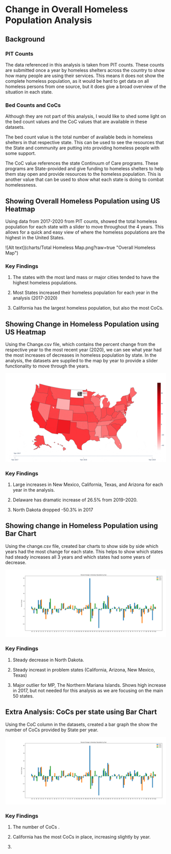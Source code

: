 # Change in Overall Homeless Population Analysis

## Background

### PIT Counts

The data referenced in this analysis is taken from PIT counts. These counts are submitted once a year by homeless shelters across the country to show how many people are using their services. This means it does not show the complete homeless population, as it would be hard to get data on all homeless persons from one source, but it does give a broad overview of the situation in each state. 

### Bed Counts and CoCs

Although they are not part of this analysis, I would like to shed some light on the bed count values and the CoC values that are available in these datasets. 

The bed count value is the total number of available beds in homeless shelters in that respective state. This can be used to see the resources that the State and community are putting into providing homeless people with some support. 

The CoC value references the state Continuum of Care programs. These programs are State-provided and give funding to homeless shelters to help them stay open and provide resources to the homeless population. This is another value that can be used to show what each state is doing to combat homelessness. 

## Showing Overall Homeless Population using US Heatmap

Using data from 2017-2020 from PIT counts, showed the total homeless population for each state with a slider to move throughout the 4 years. This allows for a quick and easy view of where the homeless populations are the highest in the United States.

![Alt text](charts/Total Homeless Map.png?raw=true "Overall Homeless Map")

### Key Findings

1. The states with the most land mass or major cities tended to have the highest homeless populations. 

2. Most States increased their homeless population for each year in the analysis (2017-2020)

3. California has the largest homeless population, but also the most CoCs.

## Showing Change in Homeless Population using US Heatmap

Using the Change.csv file, which contains the percent change from the respective year to the most recent year (2020), we can see what year had the most increases of decreases in homeless population by state. In the analysis, the datasets are supplied to the map by year to provide a slider functionality to move through the years.

![Alt text](charts/change_gif.gif?raw=true "Change in Homeless Homeless Gif")

### Key Findings

1. Large increases in New Mexico, California, Texas, and Arizona for each year in the analysis. 

2. Delaware has dramatic increase of 26.5% from 2019-2020. 

3. North Dakota dropped -50.3% in 2017

## Showing change in Homeless Population using Bar Chart

Using the change.csv file, created bar charts to show side by side which years had the most change for each state. This helps to show which states had steady increases all 3 years and which states had some years of decrease. 

![Alt text](charts/percent_change.png?raw=true "Percent Change Bar")

### Key Findings

1. Steady decrease in North Dakota. 

2. Steady increast in problem states (California, Arizona, New Mexico, Texas)

3. Major outlier for MP, The Northern Mariana Islands. Shows high increase in 2017, but not needed for this analysis as we are focusing on the main 50 states.

## Extra Analysis: CoCs per state using Bar Chart

Using the CoC column in the datasets, created a bar graph the show the number of CoCs provided by State per year. 

![Alt text](charts/percent_change.png?raw=true "CoC Bar")

### Key Findings 

1. The number of CoCs . 

2. California has the most CoCs in place, increasing slightly by year. 

3. 

